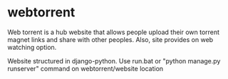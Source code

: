 # webtorrent
Web torrent is a hub website that allows people upload their own torrent magnet links and share with other peoples. Also, site provides on web watching option.

Website structured in django-python. Use run.bat or "python manage.py runserver" command on webtorrent/website location
